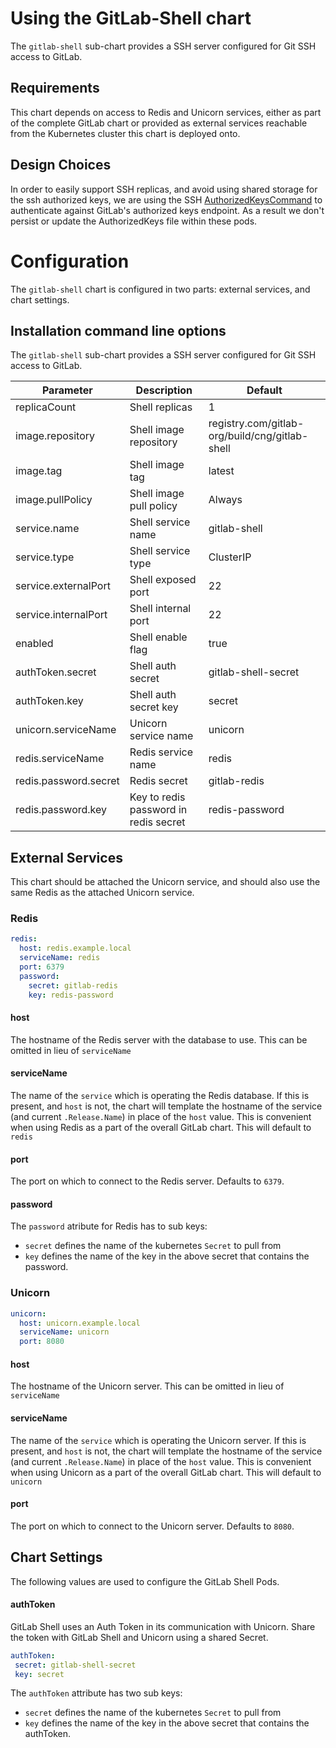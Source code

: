 # Using the GitLab-Shell chart

The `gitlab-shell` sub-chart provides a SSH server configured for Git SSH access to GitLab.

## Requirements

This chart depends on access to Redis and Unicorn services, either as part of the complete GitLab chart or provided as external services reachable from the Kubernetes cluster this chart is deployed onto.

## Design Choices

In order to easily support SSH replicas, and avoid using shared storage for the ssh authorized keys, we are using the SSH [AuthorizedKeysCommand][auth-keys-command] to authenticate against GitLab's authorized keys endpoint. As a result we don't persist or update the AuthorizedKeys file within these pods.

# Configuration

The `gitlab-shell` chart is configured in two parts: external services, and chart settings.

## Installation command line options

The `gitlab-shell` sub-chart provides a SSH server configured for Git SSH access to GitLab.

| Parameter             | Description                           | Default                                        |
| ---                   | ---                                   | ---                                            |
| replicaCount          | Shell replicas                        | 1                                              |
| image.repository      | Shell image repository                | registry.com/gitlab-org/build/cng/gitlab-shell |
| image.tag             | Shell image tag                       | latest                                         |
| image.pullPolicy      | Shell image pull policy               | Always                                         |
| service.name          | Shell service name                    | gitlab-shell                                   |
| service.type          | Shell service type                    | ClusterIP                                      |
| service.externalPort  | Shell exposed port                    | 22                                             |
| service.internalPort  | Shell internal port                   | 22                                             |
| enabled               | Shell enable flag                     | true                                           |
| authToken.secret      | Shell auth secret                     | gitlab-shell-secret                            |
| authToken.key         | Shell auth secret key                 | secret                                         |
| unicorn.serviceName   | Unicorn service name                  | unicorn                                        |
| redis.serviceName     | Redis service name                    | redis                                          |
| redis.password.secret | Redis secret                          | gitlab-redis                                   |
| redis.password.key    | Key to redis password in redis secret | redis-password                                 |

## External Services

This chart should be attached the Unicorn service, and should also use the same Redis as the attached Unicorn service.

### Redis

```YAML
redis:
  host: redis.example.local
  serviceName: redis
  port: 6379
  password:
    secret: gitlab-redis
    key: redis-password
```

#### host

The hostname of the Redis server with the database to use. This can be omitted in lieu of `serviceName`

#### serviceName

The name of the `service` which is operating the Redis database. If this is present, and `host` is not, the chart will template the hostname of the service (and current `.Release.Name`) in place of the `host` value. This is convenient when using Redis as a part of the overall GitLab chart. This will default to `redis`

#### port

The port on which to connect to the Redis server. Defaults to `6379`.

#### password

The `password` atribute for Redis has to sub keys:
- `secret` defines the name of the kubernetes `Secret` to pull from
- `key` defines the name of the key in the above secret that contains the password.

### Unicorn

```YAML
unicorn:
  host: unicorn.example.local
  serviceName: unicorn
  port: 8080
```

#### host

The hostname of the Unicorn server. This can be omitted in lieu of `serviceName`

#### serviceName

The name of the `service` which is operating the Unicorn server. If this is present, and `host` is not, the chart will template the hostname of the service (and current `.Release.Name`) in place of the `host` value. This is convenient when using Unicorn as a part of the overall GitLab chart. This will default to `unicorn`

#### port

The port on which to connect to the Unicorn server. Defaults to `8080`.

## Chart Settings

The following values are used to configure the GitLab Shell Pods.

#### authToken

GitLab Shell uses an Auth Token in its communication with Unicorn. Share the token with GitLab Shell and Unicorn using a shared Secret.

```YAML
authToken:
 secret: gitlab-shell-secret
 key: secret
```

The `authToken` attribute has two sub keys:
- `secret` defines the name of the kubernetes `Secret` to pull from
- `key` defines the name of the key in the above secret that contains the authToken.


[auth-keys-command]: https://man.openbsd.org/sshd_config#AuthorizedKeysCommand
